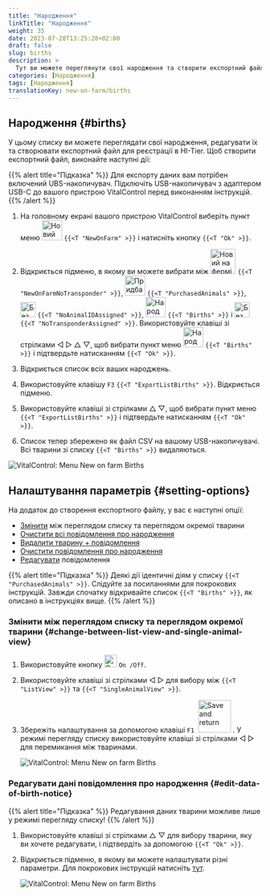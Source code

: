 ```yaml
---
title: "Народження"
linkTitle: "Народження"
weight: 35
date: 2023-07-28T13:25:28+02:00
draft: false
slug: births
description: >
  Тут ви можете переглянути свої народження та створити експортний файл.
categories: [Народження]
tags: [Народження]
translationKey: new-on-farm/births
---
```

## Народження {#births}

У цьому списку ви можете переглядати свої народження, редагувати їх та створювати експортний файл для реєстрації в HI-Tier. Щоб створити експортний файл, виконайте наступні дії:

{{% alert title="Підказка" %}}
Для експорту даних вам потрібен включений UBS-накопичувач. Підключіть USB-накопичувач з адаптером USB-C до вашого пристрою VitalControl перед виконанням інструкцій.
{{% /alert %}}

1. На головному екрані вашого пристрою VitalControl виберіть пункт меню <img src="/icons/main/new-on-farm.svg" width="40" align="bottom" alt="Новий на фермі" /> `{{<T "NewOnFarm" >}}` і натисніть кнопку `{{<T "Ok" >}}`.

2. Відкриється підменю, в якому ви можете вибрати між <img src="/icons/registration/new-on-farm-no-transponder.svg" width="50" align="bottom" alt="Новий на фермі, без транспондера" /> `{{<T "NewOnFarmNoTransponder" >}}`, <img src="/icons/main/new-on-farm.svg" width="40" align="bottom" alt="Придбані тварини" /> `{{<T "PurchasedAnimals" >}}`, <img src="/icons/registration/no-eartag-number.svg" width="30" align="bottom" alt="Без національного ідентифікатора тварини" /> `{{<T "NoAnimalIDAssigned" >}}`, <img src="/icons/main/births.svg" width="40" align="bottom" alt="Народження" /> `{{<T "Births" >}}` і <img src="/icons/registration/no-transponder.svg" width="30" align="bottom" alt="Без транспондера" /> `{{<T "NoTransponderAssigned" >}}`. Використовуйте клавіші зі стрілками ◁ ▷ △ ▽, щоб вибрати пункт меню <img src="/icons/main/births.svg" width="40" align="bottom" alt="Народження" /> `{{<T "Births" >}}` і підтвердьте натисканням `{{<T "Ok" >}}`.

3. Відкриється список всіх ваших народжень.

4. Використовуйте клавішу `F3` `{{<T "ExportListBirths" >}}`. Відкриється підменю.

5. Використовуйте клавіші зі стрілками △ ▽, щоб вибрати пункт меню `{{<T "ExportListBirths" >}}` і підтвердьте натисканням `{{<T "Ok" >}}`.

6. Список тепер збережено як файл CSV на вашому USB-накопичувачі. Всі тварини зі списку `{{<T "Births" >}}` видаляються.

![VitalControl: Menu New on farm Births](../images/births.png "Births")

## Налаштування параметрів {#setting-options}

На додаток до створення експортного файлу, у вас є наступні опції:

- [Змінити](#change-between-list-view-and-single-animal-view) між переглядом списку та переглядом окремої тварини
- [Очистити всі повідомлення про народження](../purchased-animals/#clear-all-purchase-notices)
- [Видалити тварину + повідомлення](../purchased-animals/#delete-animal--purchase-notice)
- [Очистити повідомлення про народження](../purchased-animals/#clear-notice-of-purchase)
- [Редагувати](#edit-data-of-birth-notice) повідомлення

{{% alert title="Підказка" %}}
Деякі дії ідентичні діям у списку `{{<T "PurchasedAnimals" >}}`. Слідуйте за посиланнями для покрокових інструкцій. Завжди спочатку відкривайте список `{{<T "Births" >}}`, як описано в інструкціях вище.
{{% /alert %}}

### Змінити між переглядом списку та переглядом окремої тварини {#change-between-list-view-and-single-animal-view}

1. Використовуйте кнопку <img src="/icons/gear.svg" width="25" align="bottom" alt="Gear" /> `On /Off`.

2. Використовуйте клавіші зі стрілками ◁ ▷ для вибору між `{{<T "ListView" >}}` та `{{<T "SingleAnimalView" >}}`.

3. Збережіть налаштування за допомогою клавіші `F1` &nbsp;<img src="/icons/footer/save_exit.svg" width="65" align="bottom" alt="Save and return" />&nbsp;. У режимі перегляду списку використовуйте клавіші зі стрілками ◁ ▷ для перемикання між тваринами.

    ![VitalControl: Menu New on farm Births](../images/change.png "Change between list view and single animal view")

### Редагувати дані повідомлення про народження {#edit-data-of-birth-notice}

{{% alert title="Підказка" %}}
Редагування даних тварини можливе лише у режимі перегляду списку!
{{% /alert %}}

1. Використовуйте клавіші зі стрілками △ ▽ для вибору тварини, яку ви хочете редагувати, і підтвердіть за допомогою `{{<T "Ok" >}}`.

2. Відкриється підменю, в якому ви можете налаштувати різні параметри. Для покрокових інструкцій натисніть [тут](/uk/docs/new/calving/#register-a-calving).

    ![VitalControl: Menu New on farm Births](../images/edit2.png "Edit a birth notice")
